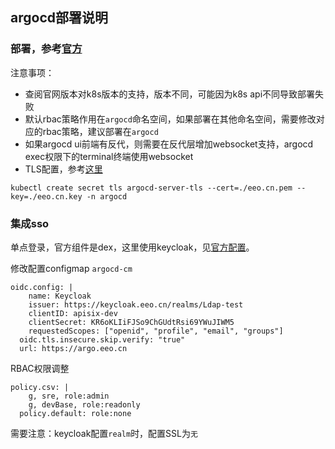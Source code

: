 argocd部署说明
---

### 部署，参考[官方](https://argo-cd.readthedocs.io/en/stable/operator-manual/installation/)
注意事项：
- 查阅官网版本对k8s版本的支持，版本不同，可能因为k8s api不同导致部署失败
- 默认rbac策略作用在`argocd`命名空间，如果部署在其他命名空间，需要修改对应的rbac策略，建议部署在`argocd`
- 如果argocd ui前端有反代，则需要在反代层增加websocket支持，argocd exec权限下的terminal终端使用websocket
- TLS配置，参考[这里](https://argo-cd.readthedocs.io/en/stable/operator-manual/tls/)
```
kubectl create secret tls argocd-server-tls --cert=./eeo.cn.pem --key=./eeo.cn.key -n argocd
```

### 集成sso
单点登录，官方组件是dex，这里使用keycloak，见[官方配置](https://argo-cd.readthedocs.io/en/stable/operator-manual/user-management/keycloak/)。

修改配置configmap `argocd-cm`
```
oidc.config: |
    name: Keycloak
    issuer: https://keycloak.eeo.cn/realms/Ldap-test
    clientID: apisix-dev
    clientSecret: KR6oKLIiFJSo9ChGUdtRsi69YWuJIWM5
    requestedScopes: ["openid", "profile", "email", "groups"]
  oidc.tls.insecure.skip.verify: "true"
  url: https://argo.eeo.cn
```

RBAC权限调整
```
policy.csv: |
    g, sre, role:admin
    g, devBase, role:readonly
  policy.default: role:none
```

需要注意：keycloak配置`realm`时，配置SSL为`无`

